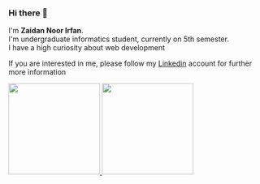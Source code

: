 ### Hi there 👋

I'm **Zaidan Noor Irfan**.\
I'm undergraduate informatics student, currently on 5th semester.\
I have a high curiosity about web development

If you are interested in me, please follow my [Linkedin](https://www.linkedin.com/in/zaidan-noor-irfan-4653161a0/) account for further more information

<p align="left">
<a href="https://github.com/zaidannoor">
  <img height="180em" src="https://github-readme-stats-eight-theta.vercel.app/api?username=gilangadhan&show_icons=true&theme=algolia&include_all_commits=true&count_private=true"/>
  <img height="180em" src="https://github-readme-stats-eight-theta.vercel.app/api/top-langs/?username=gilangadhan&layout=compact&langs_count=8&theme=algolia"/>
</a>
</p>

